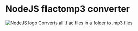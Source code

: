 # NodeJS flactomp3 converter
![NodeJS logo](https://nodejs.org/static/images/logos/nodejs-new-pantone-black.png)
Converts all .flac files in a folder to .mp3 files

